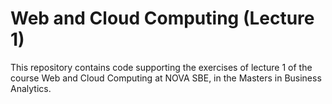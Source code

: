 # Web and Cloud Computing (Lecture 1)

This repository contains code supporting the exercises of lecture 1 of the course Web and Cloud Computing at NOVA SBE, in the Masters in Business Analytics. 

